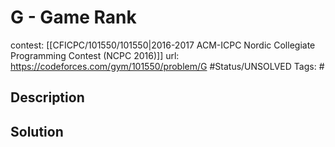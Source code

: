 # G - Game Rank

contest: [[CFICPC/101550/101550|2016-2017 ACM-ICPC Nordic Collegiate Programming Contest (NCPC 2016)]]
url: https://codeforces.com/gym/101550/problem/G
#Status/UNSOLVED
Tags: #

## Description

## Solution

